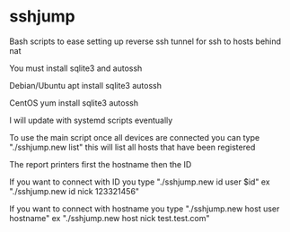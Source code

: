 # sshjump
Bash scripts to ease setting up reverse ssh tunnel for ssh to hosts behind nat

You must install sqlite3 and autossh

Debian/Ubuntu
apt install sqlite3 autossh

CentOS
yum install sqlite3 autossh

I will update with systemd scripts eventually

To use the main script once all devices are connected you can type "./sshjump.new list" this will list all hosts that have been registered

The report printers first the hostname then the ID

If you want to connect with ID you type "./sshjump.new id user $id" ex "./sshjump.new id nick 123321456"

If you want to connect with hostname you type "./sshjump.new host user hostname" ex "./sshjump.new host nick test.test.com"
